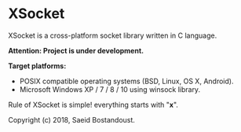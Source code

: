 # XSocket

XSocket is a cross-platform socket library written in C language.

**Attention: Project is under development.**

**Target platforms:**

* POSIX compatible operating systems (BSD, Linux, OS X, Android).
* Microsoft Windows XP / 7 / 8 / 10 using winsock library.

Rule of XSocket is simple! everything starts with "**x**".

Copyright (c) 2018, Saeid Bostandoust.
